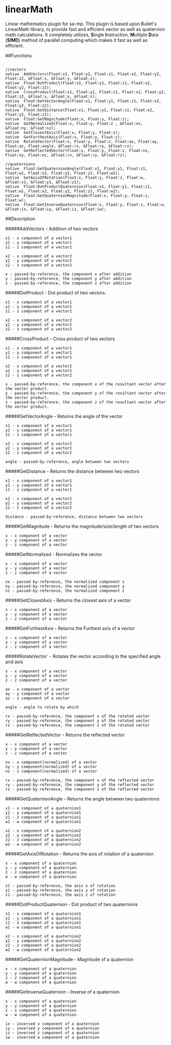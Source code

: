 # linearMath
Linear mathematics plugin for sa-mp. This plugin is based upon Bullet's LinearMath library, to provide fast and efficient vector as well as quaternion math calculations. It completely utilizes, **S**ingle **I**nstruction, **M**ultiple **D**ata (**SIMD**) method of parallel computing which makes it fast as well as efficient.

##Functions

```pawn

//vectors
native	AddVectors(Float:x1, Float:y1, Float:z1, Float:x2, Float:y2, Float:z2, &Float:x, &Float:y, &Float:z);
native	Float:DotProduct(Float:x1, Float:y1, Float:z1, Float:x2, Float:y2, Float:z2);
native	CrossProduct(Float:x1, Float:y1, Float:z1, Float:x2, Float:y2, Float:z2, &Float:x, &Float:y, &Float:z);
native	Float:GetVectorAngle(Float:x1, Float:y1, Float:z1, Float:x2, Float:y2, Float:z2);
native	Float:GetDistance(Float:x1, Float:y1, Float:z1, Float:x2, Float:y2, Float:z2);
native	Float:GetMagnitude(Float:x, Float:y, Float:z);
native	GetNormalized(Float:x, Float:y, Float:z , &Float:nx, &Float:ny, &Float:nz);
native	GetClosestAxis(Float:x, Float:y, Float:z);
native	GetFurthestAxis(Float:x, Float:y, Float:z);
native	RotateVector(Float:x, Float:y, Float:z, Float:ax, Float:ay, Float:az, Float:angle, &Float:rx, &Float:ry, &Float:rz);
native	GetReflectedVector(Float:x, Float:y, Float:z, Float:nx, Float:ny, Float:nz, &Float:rx, &Float:ry, &Float:rz);

//quaternions
native	Float:GetQuaternionAngle(Float:x1, Float:y1, Float:z1, Float:w1, Float:x2, Float:y2, Float:z2, Float:w2);
native	GetAxisOfRotation(Float:x, Float:y, Float:z, Float:w, &Float:x1, &Float:y1, &Float:z1);
native	Float:DotProductQuaternion(Float:x1, Float:y1, Float:z1, Float:w1, Float:x2, Float:y2, Float:z2, Float:w2);
native	Float:GetQuaternionMagnitude(Float:x, Float:y, Float:z, Float:w);
native	Float:GetInverseQuaternion(Float:x, Float:y, Float:z, Float:w, &Float:ix, &Float:iy, &Float:iz, &Float:iw);
```

##Description

#####AddVectors - Addition of two vectors
```
x1 - x component of a vector1
y1 - y component of a vector1
z1 - z component of a vector1

x2 - x component of a vector2
y2 - y component of a vector2
z2 - z component of a vector2

x - passed-by-reference, the component x after addition
y - passed-by-reference, the component y after addition
z - passed-by-reference, the component z after addition
```


#####DotProduct - Dot product of two vectors.
```
x1 - x component of a vector1
y1 - y component of a vector1
z1 - z component of a vector1

x2 - x component of a vector2
y2 - y component of a vector2
z2 - z component of a vector2
```


#####CrossProduct - Cross product of two vectors
```
x1 - x component of a vector1
y1 - y component of a vector1
z1 - z component of a vector1

x2 - x component of a vector2
y2 - y component of a vector2
z2 - z component of a vector2

x - passed-by-reference, the component x of the resultant vector after the vector product.
y - passed-by-reference, the component y of the resultant vector after the vector product.
z - passed-by-reference, the component z of the resultant vector after the vector product.
```


#####GetVectorAngle - Returns the angle of the vector
```
x1 - x component of a vector1
y1 - y component of a vector1
z1 - z component of a vector1

x2 - x component of a vector2
y2 - y component of a vector2
z2 - z component of a vector2

angle - passed-by-reference, angle between two vectors
```


#####GetDistance - Returns the distance between two vectors
```
x1 - x component of a vector1
y1 - y component of a vector1
z1 - z component of a vector1

x2 - x component of a vector2
y2 - y component of a vector2
z2 - z component of a vector2

distance - passed-by-reference, distance between two vectors
```


#####GetMagnitude - Returns the magnitude/size/length of two vectors
```
x - x component of a vector
y - y component of a vector
z - z component of a vector
```


#####GetNormalized - Normalizes the vector
```
x - x component of a vector
y - y component of a vector
z - z component of a vector

nx - passed-by-reference, the normalized component x
ny - passed-by-reference, the normalized component y
nz - passed-by-reference, the normalized component z
```


#####GetClosestAxis - Returns the closest axis of a vector
```
x - x component of a vector
y - y component of a vector
z - z component of a vector
```

#####GetFurthestAxis - Returns the Furthest axis of a vector
```
x - x component of a vector
y - y component of a vector
z - z component of a vector
```


#####RotateVector` - Rotates the vector according to the specified angle and axis
```
x - x component of a vector
y - y component of a vector
z - z component of a vector

ax - x component of a vector
ay - y component of a vector
az - z component of a vector

angle - angle to rotate by which

rx - passed-by-reference, the component x of the rotated vector
ry - passed-by-reference, the component y of the rotated vector
rz - passed-by-reference, the component z of the rotated vector
```


#####GetReflectedVector - Returns the reflected vector
```
x - x component of a vector
y - y component of a vector
z - z component of a vector

nx - x component(normalized) of a vector
ny - y component(normalized) of a vector
nz - z component(normalized) of a vector

rx - passed-by-reference, the component x of the reflected vector
ry - passed-by-reference, the component y of the reflected vector
rz - passed-by-reference, the component z of the reflected vector
```


#####GetQuaternionAngle - Returns the angle between two quaternions
```
x1 - x component of a quaternion1
y1 - y component of a quaternion1
z1 - z component of a quaternion1
w1 - w component of a quaternion1

x2 - x component of a quaternion2
y2 - y component of a quaternion2
z2 - z component of a quaternion2
w2 - w component of a quaternion2
```

#####GetAxisOfRotation - Returns the axis of rotation of a quaternion
```
x - x component of a quaternion
y - y component of a quaternion
z - z component of a quaternion
w - w component of a quaternion

x1 - passed-by-reference, the axis x of rotation
y1 - passed-by-reference, the axis y of rotation
z1 - passed-by-reference, the axis z of rotation
```


#####DotProductQuaternion - Dot product of two quaternions
```
x1 - x component of a quaternion1
y1 - y component of a quaternion1
z1 - z component of a quaternion1
w1 - w component of a quaternion1

x2 - x component of a quaternion2
y2 - y component of a quaternion2
z2 - z component of a quaternion2
w2 - w component of a quaternion2
```


#####GetQuaternionMagnitude - Magnitude of a quaternion
```
x - x component of a quaternion
y - y component of a quaternion
z - z component of a quaternion
w - w component of a quaternion
```

#####GetInverseQuaternion - Inverse of a quaternion
```
x - x component of a quaternion
y - y component of a quaternion
z - z component of a quaternion
w - w component of a quaternion

ix - inversed x component of a quaternion
iy - inversed y component of a quaternion
iz - inversed z component of a quaternion
iw - inversed w component of a quaternion
```
